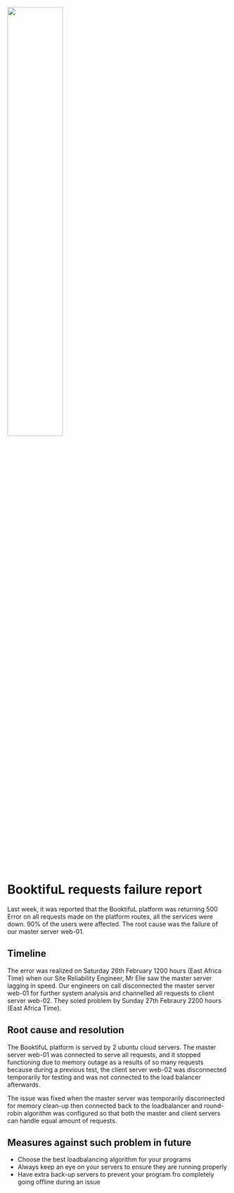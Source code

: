 <img src=./image
 width=50%>

# BooktifuL requests failure report
Last week, it was reported that the BooktifuL platform was returning 500 Error on all requests made on the platform routes, all the services were down.  90% of the users were affected. The root cause was the failure of our master server web-01.

## Timeline
The error was realized on Saturday 26th February 1200 hours (East Africa Time) when our Site Reliability Engineer, Mr Elie saw the master server lagging in speed. Our engineers on call disconnected the master server web-01 for further system analysis and channelled all requests to client server web-02. They soled problem by Sunday 27th Febraury 2200 hours (East Africa Time).

## Root cause and resolution
The BooktifuL platform is served by 2 ubuntu cloud servers. The master server web-01 was connected to serve all requests, and it stopped functioning due to memory outage as a results of so many requests because during a previous test, the client server web-02 was disconnected temporarily for testing and was not connected to the load balancer afterwards. 


The issue was fixed when the master server was temporarily disconnected for memory clean-up then connected back to the loadbalancer and round-robin algorithm was configured so that both the master and client servers can handle equal amount of requests.

## Measures against such problem in future
- Choose the best loadbalancing algorithm for your programs
- Always keep an eye on your servers to ensure they are running properly
- Have extra back-up servers to prevent your program fro completely going offline during an issue

